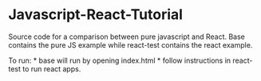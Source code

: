 # Javascript-React-Tutorial
  Source code for a comparison between pure javascript and React. Base contains the pure JS example while react-test contains the react example.

  To run:
    * base will run by opening index.html
    * follow instructions in react-test to run react apps.
